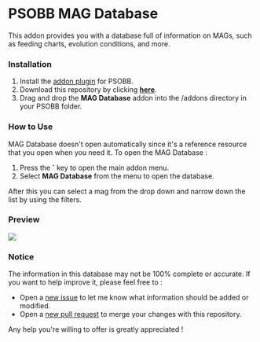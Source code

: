 # PSOBB MAG Database
This addon provides you with a database full of information on MAGs, such as feeding charts, evolution conditions, and more.

### Installation
1. Install the [addon plugin](https://github.com/HybridEidolon/psobbaddonplugin) for PSOBB.
2. Download this repository by clicking [**here**](https://github.com/SethClydesdale/psobb-mag-database/archive/master.zip).
3. Drag and drop the **MAG Database** addon into the /addons directory in your PSOBB folder.

### How to Use
MAG Database doesn't open automatically since it's a reference resource that you open when you need it. To open the MAG Database :

1. Press the **\`** key to open the main addon menu.
2. Select **MAG Database** from the menu to open the database.

After this you can select a mag from the drop down and narrow down the list by using the filters.

### Preview
[![](https://i11.servimg.com/u/f11/18/21/41/30/pso13123.jpg)](https://i11.servimg.com/u/f11/18/21/41/30/pso13123.jpg)

### Notice
The information in this database may not be 100% complete or accurate. If you want to help improve it, please feel free to :

- Open a [new issue](https://github.com/SethClydesdale/psobb-mag-database/issues/new) to let me know what information should be added or modified.
- Open a [new pull request](https://help.github.com/articles/about-pull-requests/) to merge your changes with this repository.

Any help you're willing to offer is greatly appreciated !